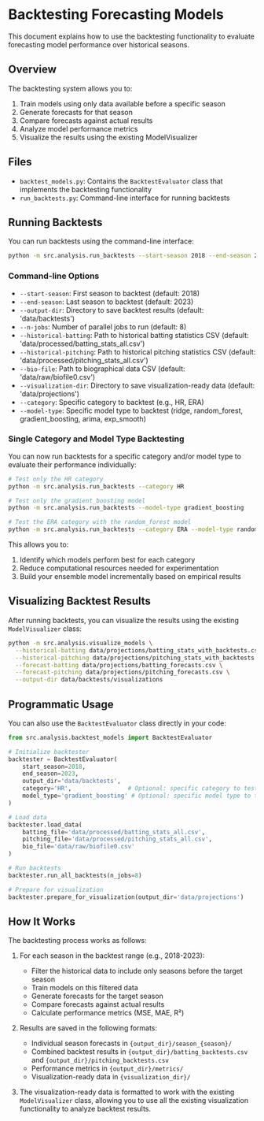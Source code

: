 # Backtesting Forecasting Models

This document explains how to use the backtesting functionality to evaluate forecasting model performance over historical seasons.

## Overview

The backtesting system allows you to:

1. Train models using only data available before a specific season
2. Generate forecasts for that season
3. Compare forecasts against actual results
4. Analyze model performance metrics
5. Visualize the results using the existing ModelVisualizer

## Files

- `backtest_models.py`: Contains the `BacktestEvaluator` class that implements the backtesting functionality
- `run_backtests.py`: Command-line interface for running backtests

## Running Backtests

You can run backtests using the command-line interface:

```bash
python -m src.analysis.run_backtests --start-season 2018 --end-season 2023
```

### Command-line Options

- `--start-season`: First season to backtest (default: 2018)
- `--end-season`: Last season to backtest (default: 2023)
- `--output-dir`: Directory to save backtest results (default: 'data/backtests')
- `--n-jobs`: Number of parallel jobs to run (default: 8)
- `--historical-batting`: Path to historical batting statistics CSV (default: 'data/processed/batting_stats_all.csv')
- `--historical-pitching`: Path to historical pitching statistics CSV (default: 'data/processed/pitching_stats_all.csv')
- `--bio-file`: Path to biographical data CSV (default: 'data/raw/biofile0.csv')
- `--visualization-dir`: Directory to save visualization-ready data (default: 'data/projections')
- `--category`: Specific category to backtest (e.g., HR, ERA)
- `--model-type`: Specific model type to backtest (ridge, random_forest, gradient_boosting, arima, exp_smooth)

### Single Category and Model Type Backtesting

You can now run backtests for a specific category and/or model type to evaluate their performance individually:

```bash
# Test only the HR category
python -m src.analysis.run_backtests --category HR

# Test only the gradient_boosting model
python -m src.analysis.run_backtests --model-type gradient_boosting

# Test the ERA category with the random_forest model
python -m src.analysis.run_backtests --category ERA --model-type random_forest
```

This allows you to:
1. Identify which models perform best for each category
2. Reduce computational resources needed for experimentation
3. Build your ensemble model incrementally based on empirical results

## Visualizing Backtest Results

After running backtests, you can visualize the results using the existing `ModelVisualizer` class:

```bash
python -m src.analysis.visualize_models \
  --historical-batting data/projections/batting_stats_with_backtests.csv \
  --historical-pitching data/projections/pitching_stats_with_backtests.csv \
  --forecast-batting data/projections/batting_forecasts.csv \
  --forecast-pitching data/projections/pitching_forecasts.csv \
  --output-dir data/backtests/visualizations
```

## Programmatic Usage

You can also use the `BacktestEvaluator` class directly in your code:

```python
from src.analysis.backtest_models import BacktestEvaluator

# Initialize backtester
backtester = BacktestEvaluator(
    start_season=2018,
    end_season=2023,
    output_dir='data/backtests',
    category='HR',                # Optional: specific category to test
    model_type='gradient_boosting' # Optional: specific model type to test
)

# Load data
backtester.load_data(
    batting_file='data/processed/batting_stats_all.csv',
    pitching_file='data/processed/pitching_stats_all.csv',
    bio_file='data/raw/biofile0.csv'
)

# Run backtests
backtester.run_all_backtests(n_jobs=8)

# Prepare for visualization
backtester.prepare_for_visualization(output_dir='data/projections')
```

## How It Works

The backtesting process works as follows:

1. For each season in the backtest range (e.g., 2018-2023):
   - Filter the historical data to include only seasons before the target season
   - Train models on this filtered data
   - Generate forecasts for the target season
   - Compare forecasts against actual results
   - Calculate performance metrics (MSE, MAE, R²)

2. Results are saved in the following formats:
   - Individual season forecasts in `{output_dir}/season_{season}/`
   - Combined backtest results in `{output_dir}/batting_backtests.csv` and `{output_dir}/pitching_backtests.csv`
   - Performance metrics in `{output_dir}/metrics/`
   - Visualization-ready data in `{visualization_dir}/`

3. The visualization-ready data is formatted to work with the existing `ModelVisualizer` class, allowing you to use all the existing visualization functionality to analyze backtest results.
